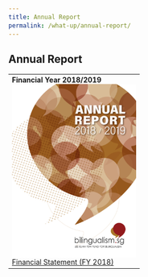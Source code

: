 ```yaml
---
title: Annual Report
permalink: /what-up/annual-report/
---
```

## Annual Report
<table border="0">
 <tr>
   <td>
   <strong>Financial Year 2018/2019</strong>
   <br/><div><img src="/images/Cover-FY2018.jpg" style="cursor:pointer;float:left;width:247px;height:345px"> </div>
   <br/><a href="#" target="_blank">Financial Statement (FY 2018)</a>
   </td>
 </tr>
 
</table>


